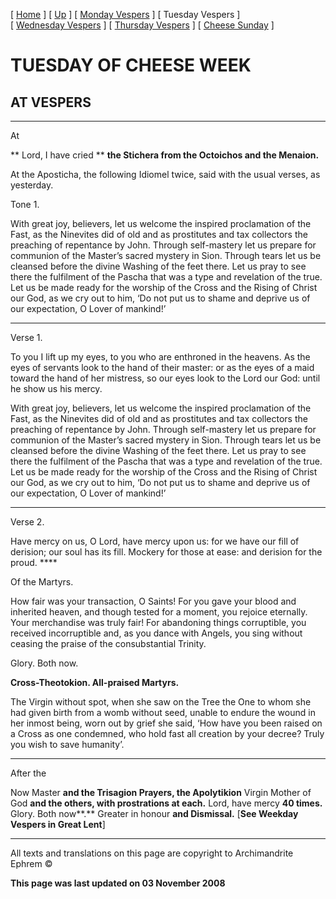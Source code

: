 \[ [Home](index.md) \] \[ [Up](cheese_week.md) \] \[ [Monday Vespers](CheeseMonVes.md) \] \[ Tuesday Vespers \] \[ [Wednesday Vespers](CheeseWedVes.md) \] \[ [Thursday Vespers](CheeseThuVes.md) \] \[ [Cheese Sunday](cheese.md) \]

TUESDAY OF CHEESE WEEK
======================

AT VESPERS
----------

****

At

** Lord, I have cried ** **the Stichera from the Octoichos and the Menaion.**

At the Aposticha, the following Idiomel twice, said with the usual verses, as yesterday.

Tone 1.

With great joy, believers, let us welcome the inspired proclamation of the Fast, as the Ninevites did of old and as prostitutes and tax collectors the preaching of repentance by John. Through self-mastery let us prepare for communion of the Master’s sacred mystery in Sion. Through tears let us be cleansed before the divine Washing of the feet there. Let us pray to see there the fulfilment of the Pascha that was a type and revelation of the true. Let us be made ready for the worship of the Cross and the Rising of Christ our God, as we cry out to him, ‘Do not put us to shame and deprive us of our expectation, O Lover of mankind!’

****

Verse 1.

To you I lift up my eyes, to you who are enthroned in the heavens. As the eyes of servants look to the hand of their master: or as the eyes of a maid toward the hand of her mistress, so our eyes look to the Lord our God: until he show us his mercy.

With great joy, believers, let us welcome the inspired proclamation of the Fast, as the Ninevites did of old and as prostitutes and tax collectors the preaching of repentance by John. Through self-mastery let us prepare for communion of the Master’s sacred mystery in Sion. Through tears let us be cleansed before the divine Washing of the feet there. Let us pray to see there the fulfilment of the Pascha that was a type and revelation of the true. Let us be made ready for the worship of the Cross and the Rising of Christ our God, as we cry out to him, ‘Do not put us to shame and deprive us of our expectation, O Lover of mankind!’

****

Verse 2.

Have mercy on us, O Lord, have mercy upon us: for we have our fill of derision; our soul has its fill. Mockery for those at ease: and derision for the proud. ****

Of the Martyrs.

How fair was your transaction, O Saints! For you gave your blood and inherited heaven, and though tested for a moment, you rejoice eternally. Your merchandise was truly fair! For abandoning things corruptible, you received incorruptible and, as you dance with Angels, you sing without ceasing the praise of the consubstantial Trinity.

Glory. Both now.

**Cross-Theotokion. All-praised Martyrs.**

The Virgin without spot, when she saw on the Tree the One to whom she had given birth from a womb without seed, unable to endure the wound in her inmost being, worn out by grief she said, ‘How have you been raised on a Cross as one condemned, who hold fast all creation by your decree? Truly you wish to save humanity’.

****

After the

Now Master **and the Trisagion Prayers, the Apolytikion** Virgin Mother of God **and the others, with prostrations at each.** Lord, have mercy **40 times.** Glory. Both now**.** Greater in honour **and Dismissal.** \[**See Weekday Vespers in Great Lent**\]  

------------------------------------------------------------------------

All texts and translations on this page are copyright to
Archimandrite Ephrem ©

**This page was last updated on 03 November 2008**

